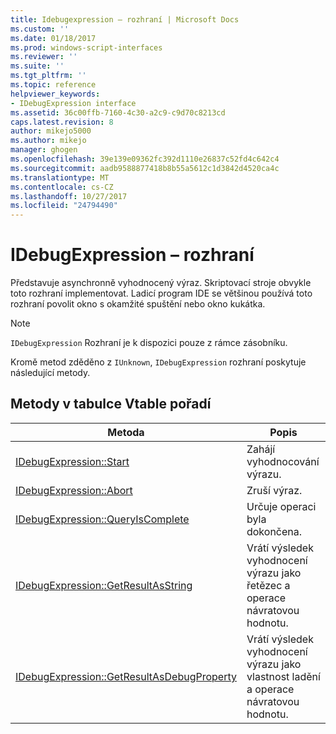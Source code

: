 ```yaml
---
title: Idebugexpression – rozhraní | Microsoft Docs
ms.custom: ''
ms.date: 01/18/2017
ms.prod: windows-script-interfaces
ms.reviewer: ''
ms.suite: ''
ms.tgt_pltfrm: ''
ms.topic: reference
helpviewer_keywords:
- IDebugExpression interface
ms.assetid: 36c00ffb-7160-4c30-a2c9-c9d70c8213cd
caps.latest.revision: 8
author: mikejo5000
ms.author: mikejo
manager: ghogen
ms.openlocfilehash: 39e139e09362fc392d1110e26837c52fd4c642c4
ms.sourcegitcommit: aadb9588877418b8b55a5612c1d3842d4520ca4c
ms.translationtype: MT
ms.contentlocale: cs-CZ
ms.lasthandoff: 10/27/2017
ms.locfileid: "24794490"
---
```

# <a name="idebugexpression-interface"></a>IDebugExpression – rozhraní
Představuje asynchronně vyhodnocený výraz. Skriptovací stroje obvykle toto rozhraní implementovat. Ladicí program IDE se většinou používá toto rozhraní povolit okno s okamžité spuštění nebo okno kukátka.  
  
> [!NOTE]
>  `IDebugExpression` Rozhraní je k dispozici pouze z rámce zásobníku.  
  
 Kromě metod zděděno z `IUnknown`, `IDebugExpression` rozhraní poskytuje následující metody.  
  
## <a name="methods-in-vtable-order"></a>Metody v tabulce Vtable pořadí  
  
|Metoda|Popis|  
|------------|-----------------|  
|[IDebugExpression::Start](../../winscript/reference/idebugexpression-start.md)|Zahájí vyhodnocování výrazu.|  
|[IDebugExpression::Abort](../../winscript/reference/idebugexpression-abort.md)|Zruší výraz.|  
|[IDebugExpression::QueryIsComplete](../../winscript/reference/idebugexpression-queryiscomplete.md)|Určuje operaci byla dokončena.|  
|[IDebugExpression::GetResultAsString](../../winscript/reference/idebugexpression-getresultasstring.md)|Vrátí výsledek vyhodnocení výrazu jako řetězec a operace návratovou hodnotu.|  
|[IDebugExpression::GetResultAsDebugProperty](../../winscript/reference/idebugexpression-getresultasdebugproperty.md)|Vrátí výsledek vyhodnocení výrazu jako vlastnost ladění a operace návratovou hodnotu.|